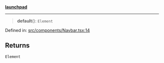 [**launchpad**](index.md)

***

> **default**(): `Element`

Defined in: [src/components/Navbar.tsx:14](https://github.com/victorbratov/launchpad/blob/2fb5c03d3b8a4ead86d4ea12df9db7edc90ac88e/src/components/Navbar.tsx#L14)

## Returns

`Element`
